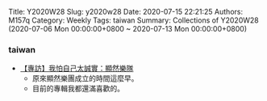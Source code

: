 Title: Y2020W28
Slug: y2020w28
Date: 2020-07-15 22:21:25
Authors: M157q
Category: Weekly
Tags: taiwan
Summary: Collections of Y2020W28 (2020-07-06 Mon 00:00:00+0800 ~ 2020-07-13 Mon 00:00:00+0800)

### taiwan
+ [【專訪】我怕自己太誠實：顯然樂隊](https://blow.streetvoice.com/39174/)
    + 原來顯然樂團成立的時間這麼早。
    + 目前的專輯我都還滿喜歡的。



